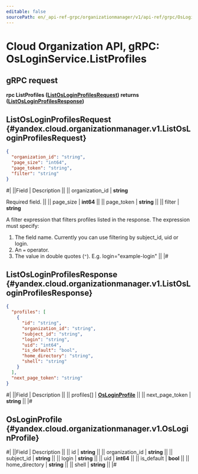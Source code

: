 ```yaml
---
editable: false
sourcePath: en/_api-ref-grpc/organizationmanager/v1/api-ref/grpc/OsLogin/listProfiles.md
---
```


# Cloud Organization API, gRPC: OsLoginService.ListProfiles

## gRPC request

**rpc ListProfiles ([ListOsLoginProfilesRequest](#yandex.cloud.organizationmanager.v1.ListOsLoginProfilesRequest)) returns ([ListOsLoginProfilesResponse](#yandex.cloud.organizationmanager.v1.ListOsLoginProfilesResponse))**

## ListOsLoginProfilesRequest {#yandex.cloud.organizationmanager.v1.ListOsLoginProfilesRequest}

```json
{
  "organization_id": "string",
  "page_size": "int64",
  "page_token": "string",
  "filter": "string"
}
```

#|
||Field | Description ||
|| organization_id | **string**

Required field.  ||
|| page_size | **int64** ||
|| page_token | **string** ||
|| filter | **string**

A filter expression that filters profiles listed in the response.
The expression must specify:
1. The field name. Currently you can use filtering by subject_id, uid or login.
2. An `=` operator.
3. The value in double quotes (`"`).
E.g. login="example-login" ||
|#

## ListOsLoginProfilesResponse {#yandex.cloud.organizationmanager.v1.ListOsLoginProfilesResponse}

```json
{
  "profiles": [
    {
      "id": "string",
      "organization_id": "string",
      "subject_id": "string",
      "login": "string",
      "uid": "int64",
      "is_default": "bool",
      "home_directory": "string",
      "shell": "string"
    }
  ],
  "next_page_token": "string"
}
```

#|
||Field | Description ||
|| profiles[] | **[OsLoginProfile](#yandex.cloud.organizationmanager.v1.OsLoginProfile)** ||
|| next_page_token | **string** ||
|#

## OsLoginProfile {#yandex.cloud.organizationmanager.v1.OsLoginProfile}

#|
||Field | Description ||
|| id | **string** ||
|| organization_id | **string** ||
|| subject_id | **string** ||
|| login | **string** ||
|| uid | **int64** ||
|| is_default | **bool** ||
|| home_directory | **string** ||
|| shell | **string** ||
|#